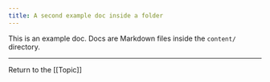 ```yaml
---
title: A second example doc inside a folder
---
```

This is an example doc. Docs are Markdown files inside the `content/` directory.

---

Return to the [[Topic]]